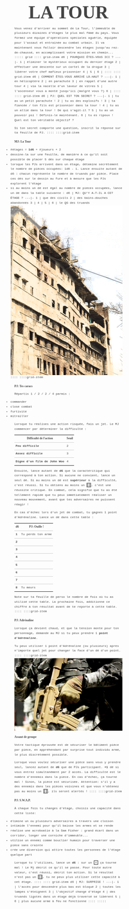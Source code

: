 <!--
- ajouter lien vers plans encoupe d'immeubles
- ajouter mention auteur + license + ressources
- proposer sur http://troplongpaslu.fr/proposer-un-jeu-de-role-court/ 
-->
# LA TOUR
Vous venez d'arriver au sommet de La Tour, l'immeuble de plusieurs dizaines d'étages le plus mal fâmé du pays.
Vous formez une équipe d'opérations spéciales aguérie, équipée pour l'assaut et entrainée au combat urbain.
Il va maintenant vous falloir descendre les étages jusqu'au rez-de-chaussé, en accomplissant votre mission en chemin...
::::: grid
:::: grid-item
d6 | POURQUOI ÊTES-VOUS ICI ?
---|-
1  | éliminer le mystérieux occupant du dernier étage
2  | effectuer une descente sur un cartel de la drogue
3  | libérer votre chef mafieux prisonnier
4  | 
5  | 
6  | 
::::
:::: grid-item
d6 | COMMENT ÊTES-VOUS ARRIVÉ LÀ-HAUT ?
---|-
1  | en hélicoptère
2  | en parachute
3  | en rappel d'une autre tour
4  | via la nacelle d'un laveur de vitres
5  | l'ascenseur vous a monté jusqu'ici (malgré vous ?)
6  | 
::::
:::: grid-item
d6 | PJ: QUEL EST TON SECRET ?
---|-
1  | tu as un petit parachute !
2  | tu as des explosifs !
3  | ta fiancée / ton fils est prisonnier dans la tour !
4  | tu as un allié dans la tour ! De qui s'agit-il ?
5  | tu as un pouvoir psi ! Définis-le maintenant.
6  | tu es ripoux ! Quel est ton véritable objectif ?

Si ton secret comporte une question, inscrit la réponse sur ta feuille de PJ.
::::
::::grid-item
## MJ: La Tour
- #étages = **1d6** + #joueurs + 2
- dessine-la sur une feuille,
de manière à ce qu'il soit possible de placer 5 dés sur chaque étage
- lorsque les PJs arrivent dans un étage, détemine secrètement le nombre de pièces occupées:
1d6 - 1. Lance ensuite autant de d6 : chacun représente le nombre de truands par pièce.
Place ces dés sur le dessin au fure et à mesure que les PJs explorent l'étage
- si au moins un dé est égal au nombre de pièces occupées, lance un dé dans la table suivante :
d6 | MJ: QU'Y A-T-IL A CET ÉTAGE ?
---|-
1  | que des civils
2  | des bains-douches abandonnés
3  | 
4  | 
5  | 
6  | le QG des truands
![La Tour](Fire_Ravaged_Part_-_Nandram_Market_-_Brabourne_Road_-_Kolkata.png)
::::
::::grid-item
## PJ: Tes caracs
Répartis 1 / 2 / 2 / 4 parmis :
- commander
- close combat
- furtivité
- mitrailler

Lorsque tu réalises une action risquée, fais un jet.
Le MJ commencer par déterminer la difficulté :

Difficulté de l'action      | Seuil
----------------------------|-
Peu difficile               | 2
Assez difficile             | 3
Digne d'un film de John Woo | 4

Ensuite, lance autant de **d6** que la caractéritique qui correspond à ton action.
Si aucune ne convient, lance un seul dé.
Si au moins un dé est **supérieur** à la difficulté, c'est réussi.
Si tu obtiens au moins un <span class="dice">⚅</span>, c'est une réussite critique.
En combat, cela signifie que tu as été tellement rapide que tu peux immétiatement réaliser un nouveau mouvement,
avant que tes adversaires ne puissent réagir !

En cas d'échec lors d'un jet de combat, tu gagnes 1 point d'Adrénaline.
Lance un dé dans cette table :

d6 | PJ: Ouille !
---|-
1  | Tu perds ton arme
2  | 
3  | 
4  | 
5  | 
6  | 
7  | 
8  | Tu meurs

Note sur ta feuille de perso le nombre de fois où tu as utilisé cette table.
La prochaine fois, additionne ce chiffre à ton résultat avant de te reporte à cette table.
::::
::::grid-item
## PJ: Adrénaline
Lorsque ça devient chaud, et que la tension monte pour ton personnage,
demande au MJ si tu peux prendre 1 **point d'Adrénaline**.

Tu peux utiliser 1 point d'Adrénaline (ou plusieurs) après n'importe quel jet pour changer la face d'un dé d'un point.
::::
::::grid-item
![Fusil d'assaut](150311-Z-NI803-314.png)
## Assaut de groupe
Votre tactique éprouvée est de sécuriser le bâtiment pièce par pièce,
en appréhendant par surprise tout individu armé, le plus discrètement possible.

Lorsque vous voulez sécuriser une pièce sans vous y prendre seul,
lancez autant de **d6** que de PJs participant. **+1** dé si vous entrez simultanément par 2 accès.
La difficulté est le nombre d'ennemis dans la pièce.
En cas d'échec, ça tourne mal ! Sinon, la pièce est sécurisée.
Attention: s'il y a des ennemis dans les pièces voisines et que vous n'obtenez pas au moins un <span class="dice">⚅</span>,
ils seront alertés !
::::
::::grid-item
## PJ: S.W.A.P.
À chaque fois tu changes d'étage,
choisis une capacité dans cette liste:
- élimine un ou plusieurs adversaires à travers une cloison
- intimide l'ennemi pour qu'il baisse les armes et se rende
- réalise une acroboatie à la Sam Fisher : grand écart dans un corridor,
longer une corniche d'immeuble...
- utilise un ennemi comme bouclier humain pour traverser une pièce sans crainte
- crée une diversion qui attire toutes les personnes de l'étage quelque part

Lorsque tu l'utilises, lance un **d6** : sur un <span class="dice">⚀</span> ça tourne mal !
Le Mj décrit ce qu'il se passe.
Pour toute autre valeur, c'est réussi, décrit ton action.
Si le résultat n'est pas un <span class="dice">⚅</span>, tu ne peux plus utiliser cette capacité à cet étage.
::::
:::: grid-item
d6 | MJ: SURPRISE !
---|-
1  | l'accès pour descendre plus bas est bloqué
2  | toutes les lampes s'éteignent 
3  | l'objectif change d'étage
4  | des truands ligotés dans un étage déjà traversé se libèrent
5  | 
6  | plus aucune arme à feu ne fonctionne
::::
:::::


<style>
@font-face {
  font-family: PhageRough;
  src: url('fonts/Phage Rough.otf') format('truetype');
}
@font-face {
  font-family: GabrieleL;
  src: url('fonts/gabriele-l.ttf') format('truetype');
}

body {
    font-family: "Courier New", Courier, monospace;
    font-size: .5rem;
    line-height: 1.6;
    color: #444;
    /* Making font rendering prettier: */
    text-rendering: optimizeLegibility !important;
}
h1 {
    font-family: PhageRough;
    font-size: 3rem;
    line-height: 1.2;
    text-align: center;
    display: block;
    margin: 0 auto;
}
body > section { max-width: 40rem; margin: 2rem auto; }
img { max-width: 100%; max-height: 30rem; display: block; margin: 0 auto; }
table { border-spacing: 0; border-collapse: collapse; table-layout: fixed; }
h2, thead { font-family: GabrieleL; font-size: 1em; }
td, th { padding: .2rem; }
td { border-top: 1px solid #ccc; }
tr > td:first-child, tr > th:first-child { font-weight: bold; }
ul { margin-left: -1.5rem; }

.grid { max-width: 80rem; margin: 0 auto; }
.grid-item { width: 30%; padding: .2rem; box-shadow: 1px 1px 2px #555; }
.no-bullets ul { list-style-type: none; margin-left: -2.5rem; }
.dice { font-size: 1.3rem; line-height: .6; vertical-align: bottom; }
</style>
<script src="imagesloaded.pkgd.min.js"></script>
<script src="packery.pkgd.min.js"></script>
<script>
var pckry = new Packery('.grid', {
  percentPosition: true,
  gutter: 10
});
imagesLoaded('img', () => pckry.layout());
</script>